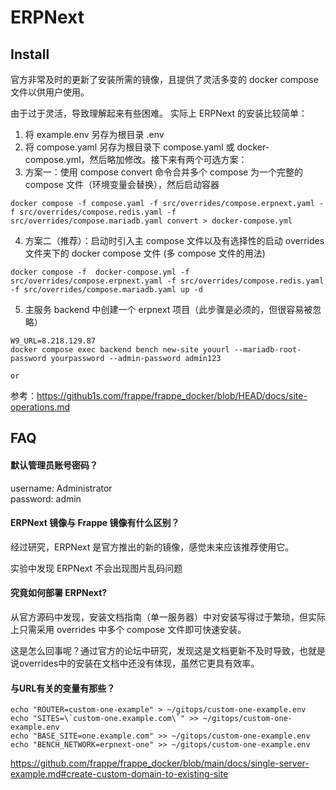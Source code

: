 # ERPNext

## Install

官方非常及时的更新了安装所需的镜像，且提供了灵活多变的 docker compose 文件以供用户使用。  

由于过于灵活，导致理解起来有些困难。 实际上 ERPNext 的安装比较简单：

1. 将 example.env 另存为根目录 .env
2. 将 compose.yaml 另存为根目录下 compose.yaml 或 docker-compose.yml，然后略加修改。接下来有两个可选方案：
3. 方案一：使用 compose convert 命令合并多个 compose 为一个完整的 compose 文件（环境变量会替换），然后启动容器
```
docker compose -f compose.yaml -f src/overrides/compose.erpnext.yaml -f src/overrides/compose.redis.yaml -f src/overrides/compose.mariadb.yaml convert > docker-compose.yml
```
4. 方案二（推荐）：启动时引入主 compose 文件以及有选择性的启动 overrides 文件夹下的 docker compose 文件 (多 compose 文件的用法)
```
docker compose -f  docker-compose.yml -f src/overrides/compose.erpnext.yaml -f src/overrides/compose.redis.yaml -f src/overrides/compose.mariadb.yaml up -d
```

5. 主服务 backend 中创建一个 erpnext 项目（此步骤是必须的，但很容易被忽略）
```
W9_URL=8.218.129.87
docker compose exec backend bench new-site youurl --mariadb-root-password yourpassword --admin-password admin123

or

```
参考：https://github1s.com/frappe/frappe_docker/blob/HEAD/docs/site-operations.md

## FAQ

#### 默认管理员账号密码？

username: Administrator  
password: admin

#### ERPNext 镜像与 Frappe 镜像有什么区别？

经过研究，ERPNext 是官方推出的新的镜像，感觉未来应该推荐使用它。

实验中发现 ERPNext  不会出现图片乱码问题

#### 究竟如何部署 ERPNext?

从官方源码中发现，安装文档指南（单一服务器）中对安装写得过于繁琐，但实际上只需采用 overrides 中多个  compose 文件即可快速安装。  

这是怎么回事呢？通过官方的论坛中研究，发现这是文档更新不及时导致，也就是说overrides中的安装在文档中还没有体现，虽然它更具有效率。  


#### 与URL有关的变量有那些？

```
echo "ROUTER=custom-one-example" > ~/gitops/custom-one-example.env
echo "SITES=\`custom-one.example.com\`" >> ~/gitops/custom-one-example.env
echo "BASE_SITE=one.example.com" >> ~/gitops/custom-one-example.env
echo "BENCH_NETWORK=erpnext-one" >> ~/gitops/custom-one-example.env
```

https://github.com/frappe/frappe_docker/blob/main/docs/single-server-example.md#create-custom-domain-to-existing-site